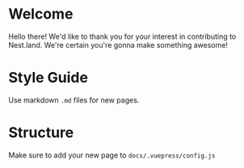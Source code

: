 # Welcome

Hello there! We'd like to thank you for your interest in contributing to
Nest.land. We're certain you're gonna make something awesome!

<!-- Firstly, we'd like to clarify what kind of contribution we're looking for here at nest.land. -->

# Style Guide

Use markdown `.md` files for new pages.

# Structure 
Make sure to add your new page to `docs/.vuepress/config.js`